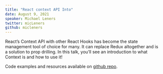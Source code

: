 ```yaml
---
title: "React context API Into"
date: August 9, 2021
speaker: Michael Leners
twitter: micLeners
github: micleners
---
```


React’s Context API with other React Hooks has become the state management tool
of choice for many. It can replace Redux altogether and is a solution to prop
drilling. In this talk, you’ll see an introduction to what Context is and how
to use it!

Code examples and resources available on [github repo](https://github.com/micleners/context-dsmjs).
